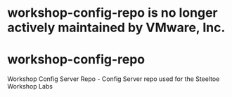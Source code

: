# workshop-config-repo is no longer actively maintained by VMware, Inc.

# workshop-config-repo
Workshop Config Server Repo - Config Server repo used for the Steeltoe Workshop Labs
